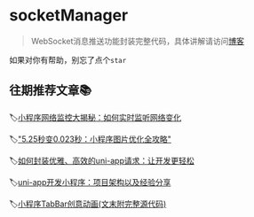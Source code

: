 # socketManager

> WebSocket消息推送功能封装完整代码，具体讲解请访问[博客](https://lonjinup.github.io/WebSocketManager/)

如果对你有帮助，别忘了点个`star`


## 往期推荐文章📚

🏷️[小程序网络监控大揭秘：如何实时监听网络变化](https://lonjinup.github.io/weixin-onNetworkStatusChange/)

🏷️["5.25秒变0.023秒：小程序图片优化全攻略"](https://lonjinup.github.io/weixn-image-time/)

🏷️[如何封装优雅、高效的uni-app请求：让开发更轻松](https://lonjinup.github.io/uni-request/)

🏷️[uni-app开发小程序：项目架构以及经验分享](https://lonjinup.github.io/uni-app-template-01/)

🏷️[小程序TabBar创意动画(文末附完整源代码)](https://lonjinup.github.io/wxtabbar/)
